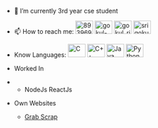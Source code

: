 - 🔭 I’m currently 3rd year cse student
- 📫 How to reach me: 
<a href="https://web.whatsapp.com/send?phone=+918939699658&text=Hi" target="blank"><img src="https://cdn.jsdelivr.net/npm/simple-icons@3.0.1/icons/whatsapp.svg" alt="8939699658" height="30" width="40" /></a>
<a href="https://www.linkedin.com/in/gokul-rajendiran/" target="blank"><img src="https://cdn.jsdelivr.net/npm/simple-icons@3.0.1/icons/linkedin.svg" alt="gokul-rajendiran" height="30" width="40" /></a>
<a href="https://www.instagram.com/gokul_rio_2507/" target="blank"><img src="https://cdn.jsdelivr.net/npm/simple-icons@3.0.1/icons/instagram.svg" alt="gokul_rio_2507" height="30" width="40" /></a>
<a href="mailto:srigokulrajendiran@gmail.com" target="blank"><img src="https://cdn.jsdelivr.net/npm/simple-icons@3.0.1/icons/gmail.svg" alt="srigokulrajendiran@gmail.com" height="30" width="40" /></a>

- Know Languages:
<a href="https://devdocs.io/c/" target="blank"><img src="https://cdn.jsdelivr.net/npm/simple-icons@3.0.1/icons/c.svg" alt="C" height="30" width="40" /></a>
<a href="https://devdocs.io/cpp/" target="blank"><img src="https://cdn.jsdelivr.net/npm/simple-icons@3.0.1/icons/cplusplus.svg" alt="C++" height="30" width="40" /></a>
<a href="https://docs.oracle.com/en/java/" target="blank"><img src="https://cdn.jsdelivr.net/npm/simple-icons@3.0.1/icons/java.svg" alt="Java" height="30" width="40" /></a>
<a href="https://docs.python.org/3/" target="blank"><img src="https://cdn.jsdelivr.net/npm/simple-icons@3.0.1/icons/python.svg" alt="Python" height="30" width="40" /></a>
- Worked In
- - NodeJs ReactJs 
- Own Websites
  - [Grab Scrap](https://grab-scrap.herokuapp.com/home)
